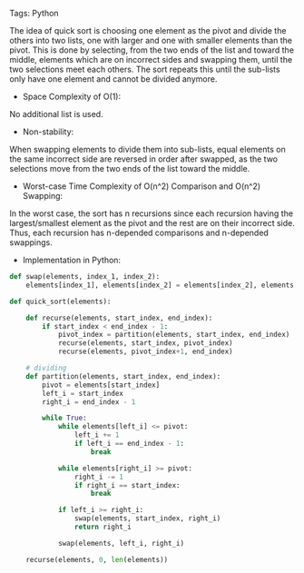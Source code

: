Tags: Python

The idea of quick sort is choosing one element as the pivot and divide the others into two lists, one with larger and one with smaller elements than the pivot. This is done by selecting, from the two ends of the list and toward the middle, elements which are on incorrect sides and swapping them, until the two selections meet each others. The sort repeats this until the sub-lists only have one element and cannot be divided anymore.

- Space Complexity of O(1):

No additional list is used.

- Non-stability:

When swapping elements to divide them into sub-lists, equal elements on the same incorrect side are reversed in order after swapped, as the two selections move from the two ends of the list toward the middle.

- Worst-case Time Complexity of O(n^2) Comparison and O(n^2) Swapping:

In the worst case, the sort has n recursions since each recursion having the largest/smallest element as the pivot and the rest are on their incorrect side. Thus, each recursion has n-depended comparisons and n-depended swappings.

- Implementation in Python:

```python
def swap(elements, index_1, index_2):
    elements[index_1], elements[index_2] = elements[index_2], elements[index_1]

def quick_sort(elements):

    def recurse(elements, start_index, end_index):
        if start_index < end_index - 1:
            pivot_index = partition(elements, start_index, end_index)
            recurse(elements, start_index, pivot_index)
            recurse(elements, pivot_index+1, end_index)

    # dividing
    def partition(elements, start_index, end_index):
        pivot = elements[start_index]
        left_i = start_index
        right_i = end_index - 1

        while True:
            while elements[left_i] <= pivot:
                left_i += 1
                if left_i == end_index - 1:
                    break

            while elements[right_i] >= pivot:
                right_i -= 1
                if right_i == start_index:
                    break

            if left_i >= right_i:
                swap(elements, start_index, right_i)
                return right_i

            swap(elements, left_i, right_i)

    recurse(elements, 0, len(elements))
```
